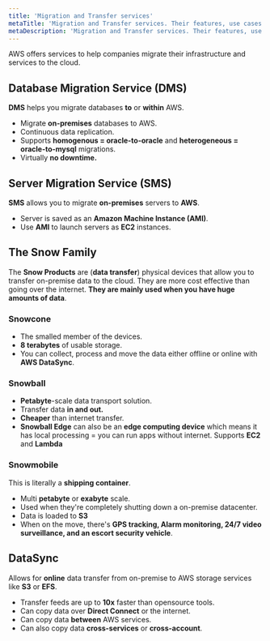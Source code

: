 ```yaml
---
title: 'Migration and Transfer services'
metaTitle: 'Migration and Transfer services. Their features, use cases and pricing models.'
metaDescription: 'Migration and Transfer services. Their features, use cases and pricing models.'
---
```


AWS offers services to help companies migrate their infrastructure and services to the cloud.

## Database Migration Service (DMS)

**DMS** helps you migrate databases **to** or **within** AWS.

- Migrate **on-premises** databases to AWS.
- Continuous data replication.
- Supports **homogenous = oracle-to-oracle** and **heterogeneous = oracle-to-mysql** migrations.
- Virtually **no downtime.**

## Server Migration Service (SMS)

**SMS** allows you to migrate **on-premises** servers to **AWS**.

- Server is saved as an **Amazon Machine Instance (AMI)**.
- Use **AMI** to launch servers as **EC2** instances.

## The Snow Family

The **Snow Products** are (**data transfer**) physical devices that allow you to transfer on-premise data to the cloud. They are more cost effective than going over the internet. **They are mainly used when you have huge amounts of data**.

### Snowcone

- The smalled member of the devices.
- **8 terabytes** of usable storage.
- You can collect, process and move the data either offline or online with **AWS DataSync**.

### Snowball

- **Petabyte**-scale data transport solution.
- Transfer data **in and out.**
- **Cheaper** than internet transfer.
- **Snowball Edge** can also be an **edge computing device** which means it has local processing = you can run apps without internet. Supports **EC2** and **Lambda**

### Snowmobile

This is literally a **shipping container**.

- Multi **petabyte** or **exabyte** scale.
- Used when they're completely shutting down a on-premise datacenter.
- Data is loaded to **S3**
- When on the move, there's **GPS tracking, Alarm monitoring, 24/7 video surveillance, and an escort security vehicle**.

## DataSync

Allows for **online** data transfer from on-premise to AWS storage services like **S3** or **EFS**.

- Transfer feeds are up to **10x** faster than opensource tools.
- Can copy data over **Direct Connect** or the internet.
- Can copy data **between** AWS services.
- Can also copy data **cross-services** or **cross-account**.
